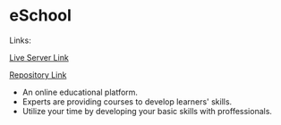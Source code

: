 # eSchool

Links:

[Live Server Link]()

[Repository Link](https://github.com/ProgrammingHeroWC4/review-website-TakiKauser)

* An online educational platform.
* Experts are providing courses to develop learners' skills.
* Utilize your time by developing your basic skills with proffessionals.
